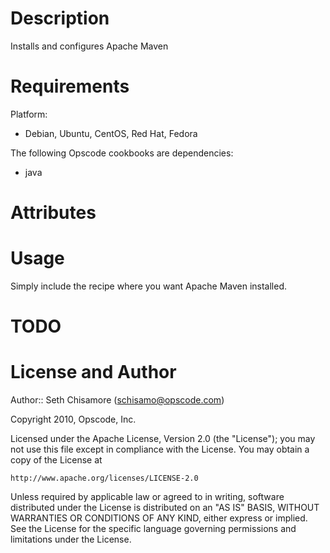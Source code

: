 Description
===========

Installs and configures Apache Maven

Requirements
============

Platform: 

* Debian, Ubuntu, CentOS, Red Hat, Fedora

The following Opscode cookbooks are dependencies:

* java

Attributes
==========

Usage
=====

Simply include the recipe where you want Apache Maven installed.

TODO
====

License and Author
==================

Author:: Seth Chisamore (<schisamo@opscode.com>)

Copyright 2010, Opscode, Inc.

Licensed under the Apache License, Version 2.0 (the "License");
you may not use this file except in compliance with the License.
You may obtain a copy of the License at

    http://www.apache.org/licenses/LICENSE-2.0

Unless required by applicable law or agreed to in writing, software
distributed under the License is distributed on an "AS IS" BASIS,
WITHOUT WARRANTIES OR CONDITIONS OF ANY KIND, either express or implied.
See the License for the specific language governing permissions and
limitations under the License.

